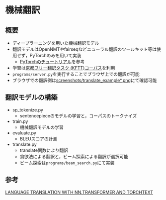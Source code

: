 # 機械翻訳
## 概要
* ディープラーニングを用いた機械翻訳モデル
* 翻訳モデルはOpenNMTやfairseqなどニューラル翻訳のツールキット等は使用せず，PyTorchのみを用いて実装
    * [PyTorchのチュートリアル](https://pytorch.org/tutorials/beginner/translation_transformer.html)を参考
* 学習は[京都フリー翻訳タスク (KFTT)コーパス](http://www.phontron.com/kftt/index-ja.html)を利用
* `programs/server.py`を実行することでブラウザ上での翻訳が可能
* ブラウザでの翻訳例は[screenshots/translate_example*.png](https://github.com/yoshi-chanaka/MachineTranslation/tree/master/screenshots)にて確認可能

## 翻訳モデルの構築
* sp_tokenize.py
    * sentencepieceのモデルの学習と，コーパスのトークナイズ
* train.py
    * 機械翻訳モデルの学習
* evaluate.py
    * BLEUスコアの計測
* translate.py
    * translate関数により翻訳
    * 貪欲法による翻訳と，ビーム探索による翻訳が選択可能
    * ビーム探索は`programs/beam_search.py`にて実装

## 参考
[LANGUAGE TRANSLATION WITH NN.TRANSFORMER AND TORCHTEXT](https://pytorch.org/tutorials/beginner/translation_transformer.html)


